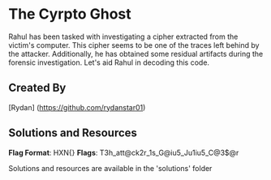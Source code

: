 # The Cyrpto Ghost

Rahul has been tasked with investigating a cipher extracted from the victim's computer. This cipher seems to be one of the traces left behind by the attacker. Additionally, he has obtained some residual artifacts during the forensic investigation. Let's aid Rahul in decoding this code.

## Created By
[Rydan] (https://github.com/rydanstar01)

## Solutions and Resources
**Flag Format**: HXN{}
**Flags**: T3h_att@ck2r_1s_G@iu5_Ju1iu5_C@3$@r

Solutions and resources are available in the 'solutions' folder